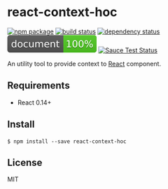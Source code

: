 # react-context-hoc
[![npm package](https://img.shields.io/npm/v/react-context-hoc.svg?style=flat-square)](https://www.npmjs.org/package/react-context-hoc)
[![build status](https://img.shields.io/travis/taak77/react-context-hoc/master.svg?style=flat-square)](https://travis-ci.org/taak77/react-context-hoc)
[![dependency status](https://img.shields.io/david/taak77/react-context-hoc.svg?style=flat-square)](https://david-dm.org/taak77/react-context-hoc)
[![dependency status](/docs/badge.svg)](/docs/badge.svg)
[![Sauce Test Status](https://saucelabs.com/browser-matrix/react-context-hoc.svg)](https://saucelabs.com/u/react-context-hoc)

An utility tool to provide context to [React](https://github.com/facebook/react) component.

## Requirements

* React 0.14+

## Install

```
$ npm install --save react-context-hoc
```

## License

MIT
